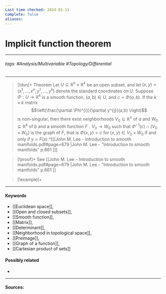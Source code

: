 ```yaml
---
Last time checked: 2024-01-11
Complete: false
aliases:
---
```

# Implicit function theorem
***
###### tags: #Analysis/Multivariable #Topology/Differential 
***
>[!dsn]+ Theorem
>Let $U\subseteq \mathbb{R}^{n}\times\mathbb{R}^{k}$ be an open subset, and let $(x,y)=(x^{1},\dots,x^{n},y^{1},\dots,y^{k})$ denote the standard coordinates on $U$. Suppose $\Phi:U\to\mathbb{R}^{k}$ is a smooth function, $(a,b)\in U$, and $c=\Phi(a,b)$. If the $k\times k$ matrix
>$$\left(\frac{\partial \Phi^{i}}{\partial y^{j}}(a,b) \right)$$
>is non-singular, then there exist neighborhoods $V_{0}\subseteq\mathbb{R}^{n}$ of $a$ and $W_{0}\subseteq\mathbb{R}^{k}$ of $b$ and a smooth function $F:V_{0}\to W_{0}$ such that $\Phi^{-1}(c)\cap(V_{0}\times W_{0})$ is the graph of $F$, that is $\Phi(x,y)=c$ for $(x,y)\in V_{0}\times W_{0}$ if and only if $y=F(x)$.^[[[John M. Lee - Introduction to smooth manifolds.pdf#page=679 |John M. Lee - "Introduction to smooth manifolds" p.661 ]]]

>[!proof]+
>See [[John M. Lee - Introduction to smooth manifolds.pdf#page=679 |John M. Lee - "Introduction to smooth manifolds" p.661 ]]

>[!example]+ 
>
***
#### Keywords
- [[Euclidean space]],
- [[Open and closed subsets]],
- [[Smooth function]],
- [[Matrix]],
- [[Determinant]],
- [[Neighborhood in topological space]],
- [[Preimage]],
- [[Graph of a function]],
- [[Cartesian product of sets]]
#### Possibly related
- 
***
#### Sources: